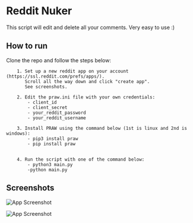 # Reddit Nuker

This script will edit and delete all your comments. Very easy to use :)

## How to run

Clone the repo and follow the steps below:

```
    1. Set up a new reddit app on your account (https://ssl.reddit.com/prefs/apps/).
       Scroll all the way down and click "create app".
       See screenshots.
```
```
    2. Edit the praw.ini file with your own credentials:
        - client_id
        - client_secret
        - your_reddit_password
        - your_reddit_username
```
```    
    3. Install PRAW using the command below (1st is linux and 2nd is windows):
        - pip3 install praw 
        - pip install praw 
    
```
```
    4. Run the script with one of the command below:
        - python3 main.py
        -python main.py
```

## Screenshots

![App Screenshot](https://i.imgur.com/QWzIsB2.png)

![App Screenshot](https://i.imgur.com/uvkLYNf.png)
